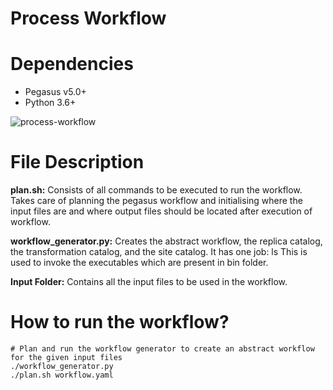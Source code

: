 # Process Workflow

# Dependencies
- Pegasus v5.0+
- Python 3.6+

![process-workflow](https://github.com/user-attachments/assets/26959fb8-8d17-47d3-85e0-9d93a9c6a547)

# File Description

<b>plan.sh:</b> Consists of all commands to be executed to run the workflow. Takes care of planning the pegasus workflow and initialising where the input files are and where output files should be located after execution of workflow.

<b>workflow_generator.py:</b> Creates the abstract workflow, the replica catalog, the transformation catalog, and the site catalog. It has one job: ls This is used to invoke the executables which are present in bin folder.

<b>Input Folder:</b> Contains all the input files to be used in the workflow.

# How to run the workflow?
```
# Plan and run the workflow generator to create an abstract workflow for the given input files
./workflow_generator.py
./plan.sh workflow.yaml
`````
